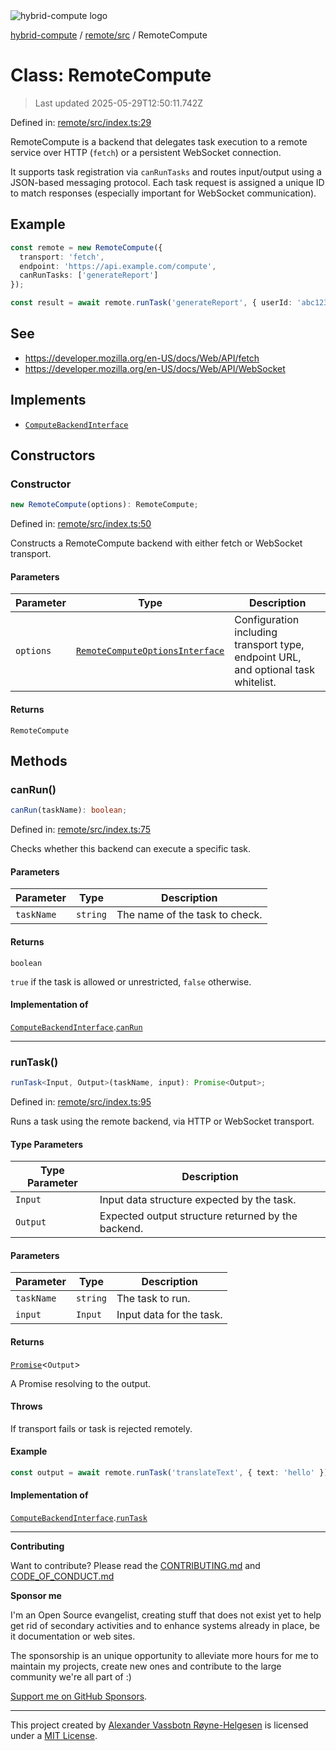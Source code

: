 <div><img alt="hybrid-compute logo" src="https://raw.githubusercontent.com/phun-ky/hybrid-compute/main/public/logo-hybrid-compute-horizontal-colored-package.svg?raw=true" style="max-height:32px;"/></div>

[hybrid-compute](../../../README.md) / [remote/src](../README.md) /
RemoteCompute

# Class: RemoteCompute

> Last updated 2025-05-29T12:50:11.742Z

Defined in:
[remote/src/index.ts:29](https://github.com/phun-ky/hybrid-compute-core/blob/main/packages/remote/src/index.ts#L29)

RemoteCompute is a backend that delegates task execution to a remote service
over HTTP (`fetch`) or a persistent WebSocket connection.

It supports task registration via `canRunTasks` and routes input/output using a
JSON-based messaging protocol. Each task request is assigned a unique ID to
match responses (especially important for WebSocket communication).

## Example

```ts
const remote = new RemoteCompute({
  transport: 'fetch',
  endpoint: 'https://api.example.com/compute',
  canRunTasks: ['generateReport']
});

const result = await remote.runTask('generateReport', { userId: 'abc123' });
```

## See

- https://developer.mozilla.org/en-US/docs/Web/API/fetch
- https://developer.mozilla.org/en-US/docs/Web/API/WebSocket

## Implements

- [`ComputeBackendInterface`](../../../core/src/types/interfaces/ComputeBackendInterface.md)

## Constructors

### Constructor

```ts
new RemoteCompute(options): RemoteCompute;
```

Defined in:
[remote/src/index.ts:50](https://github.com/phun-ky/hybrid-compute-core/blob/main/packages/remote/src/index.ts#L50)

Constructs a RemoteCompute backend with either fetch or WebSocket transport.

#### Parameters

| Parameter | Type                                                                                    | Description                                                                        |
| --------- | --------------------------------------------------------------------------------------- | ---------------------------------------------------------------------------------- |
| `options` | [`RemoteComputeOptionsInterface`](../types/interfaces/RemoteComputeOptionsInterface.md) | Configuration including transport type, endpoint URL, and optional task whitelist. |

#### Returns

`RemoteCompute`

## Methods

### canRun()

```ts
canRun(taskName): boolean;
```

Defined in:
[remote/src/index.ts:75](https://github.com/phun-ky/hybrid-compute-core/blob/main/packages/remote/src/index.ts#L75)

Checks whether this backend can execute a specific task.

#### Parameters

| Parameter  | Type     | Description                    |
| ---------- | -------- | ------------------------------ |
| `taskName` | `string` | The name of the task to check. |

#### Returns

`boolean`

`true` if the task is allowed or unrestricted, `false` otherwise.

#### Implementation of

[`ComputeBackendInterface`](../../../core/src/types/interfaces/ComputeBackendInterface.md).[`canRun`](../../../core/src/types/interfaces/ComputeBackendInterface.md#canrun)

---

### runTask()

```ts
runTask<Input, Output>(taskName, input): Promise<Output>;
```

Defined in:
[remote/src/index.ts:95](https://github.com/phun-ky/hybrid-compute-core/blob/main/packages/remote/src/index.ts#L95)

Runs a task using the remote backend, via HTTP or WebSocket transport.

#### Type Parameters

| Type Parameter | Description                                        |
| -------------- | -------------------------------------------------- |
| `Input`        | Input data structure expected by the task.         |
| `Output`       | Expected output structure returned by the backend. |

#### Parameters

| Parameter  | Type     | Description              |
| ---------- | -------- | ------------------------ |
| `taskName` | `string` | The task to run.         |
| `input`    | `Input`  | Input data for the task. |

#### Returns

[`Promise`](https://developer.mozilla.org/docs/Web/JavaScript/Reference/Global_Objects/Promise)<`Output`>

A Promise resolving to the output.

#### Throws

If transport fails or task is rejected remotely.

#### Example

```ts
const output = await remote.runTask('translateText', { text: 'hello' });
```

#### Implementation of

[`ComputeBackendInterface`](../../../core/src/types/interfaces/ComputeBackendInterface.md).[`runTask`](../../../core/src/types/interfaces/ComputeBackendInterface.md#runtask)

---

**Contributing**

Want to contribute? Please read the
[CONTRIBUTING.md](https://github.com/phun-ky/hybrid-compute/blob/main/CONTRIBUTING.md)
and
[CODE_OF_CONDUCT.md](https://github.com/phun-ky/hybrid-compute/blob/main/CODE_OF_CONDUCT.md)

**Sponsor me**

I'm an Open Source evangelist, creating stuff that does not exist yet to help
get rid of secondary activities and to enhance systems already in place, be it
documentation or web sites.

The sponsorship is an unique opportunity to alleviate more hours for me to
maintain my projects, create new ones and contribute to the large community
we're all part of :)

[Support me on GitHub Sponsors](https://github.com/sponsors/phun-ky).

---

This project created by [Alexander Vassbotn Røyne-Helgesen](http://phun-ky.net)
is licensed under a [MIT License](https://choosealicense.com/licenses/mit/).
